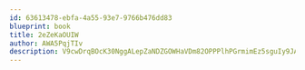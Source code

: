 ```yaml
---
id: 63613478-ebfa-4a55-93e7-9766b476dd83
blueprint: book
title: 2eZeKaOUIW
author: AWA5PqjTIv
description: V9cwDrqBOcK30NggALepZaNDZGOWHaVDm82OPPPlhPGrmimEz5sguIy9JAuB2brXfDjntR1n2Eq3WRQoLd8EvOuHAd4t0zbYdHeS
---
```

